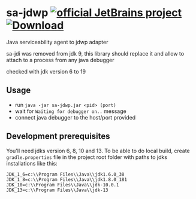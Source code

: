 # sa-jdwp [![official JetBrains project](https://jb.gg/badges/official.svg)](https://confluence.jetbrains.com/display/ALL/JetBrains+on+GitHub) [![Download](https://api.bintray.com/packages/jetbrains/intellij-third-party-dependencies/sa-jdwp/images/download.svg) ](https://bintray.com/jetbrains/intellij-third-party-dependencies/sa-jdwp/_latestVersion)
Java serviceability agent to jdwp adapter

sa-jdi was removed from jdk 9, this library should replace it and allow to attach to a process from any java debugger

checked with jdk version 6 to 19

## Usage
* run `java -jar sa-jdwp.jar <pid> (port)`
* wait for `Waiting for debugger on..` message
* connect java debugger to the host/port provided

## Development prerequisites
You'll need jdks version 6, 8, 10 and 13.
To be able to do local build, create `gradle.properties` file in the project root folder with paths to jdks installations like this:
```
JDK_1_6=c:\\Program Files\\Java\\jdk1.6.0_38
JDK_1_8=c:\\Program Files\\Java\\jdk1.8.0_181
JDK_10=c:\\Program Files\\Java\\jdk-10.0.1
JDK_13=c:\\Program Files\\Java\\jdk-13
```
